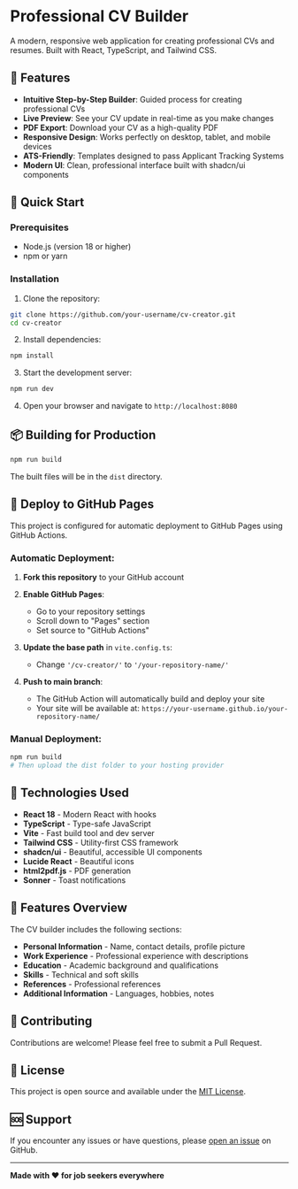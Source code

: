 
# Professional CV Builder

A modern, responsive web application for creating professional CVs and resumes. Built with React, TypeScript, and Tailwind CSS.

## 🌟 Features

- **Intuitive Step-by-Step Builder**: Guided process for creating professional CVs
- **Live Preview**: See your CV update in real-time as you make changes
- **PDF Export**: Download your CV as a high-quality PDF
- **Responsive Design**: Works perfectly on desktop, tablet, and mobile devices
- **ATS-Friendly**: Templates designed to pass Applicant Tracking Systems
- **Modern UI**: Clean, professional interface built with shadcn/ui components

## 🚀 Quick Start

### Prerequisites

- Node.js (version 18 or higher)
- npm or yarn

### Installation

1. Clone the repository:
```bash
git clone https://github.com/your-username/cv-creator.git
cd cv-creator
```

2. Install dependencies:
```bash
npm install
```

3. Start the development server:
```bash
npm run dev
```

4. Open your browser and navigate to `http://localhost:8080`

## 📦 Building for Production

```bash
npm run build
```

The built files will be in the `dist` directory.

## 🚀 Deploy to GitHub Pages

This project is configured for automatic deployment to GitHub Pages using GitHub Actions.

### Automatic Deployment:

1. **Fork this repository** to your GitHub account

2. **Enable GitHub Pages**:
   - Go to your repository settings
   - Scroll down to "Pages" section
   - Set source to "GitHub Actions"

3. **Update the base path** in `vite.config.ts`:
   - Change `'/cv-creator/'` to `'/your-repository-name/'`

4. **Push to main branch**:
   - The GitHub Action will automatically build and deploy your site
   - Your site will be available at: `https://your-username.github.io/your-repository-name/`

### Manual Deployment:

```bash
npm run build
# Then upload the dist folder to your hosting provider
```

## 🔧 Technologies Used

- **React 18** - Modern React with hooks
- **TypeScript** - Type-safe JavaScript
- **Vite** - Fast build tool and dev server
- **Tailwind CSS** - Utility-first CSS framework
- **shadcn/ui** - Beautiful, accessible UI components
- **Lucide React** - Beautiful icons
- **html2pdf.js** - PDF generation
- **Sonner** - Toast notifications

## 📱 Features Overview

The CV builder includes the following sections:
- **Personal Information** - Name, contact details, profile picture
- **Work Experience** - Professional experience with descriptions
- **Education** - Academic background and qualifications
- **Skills** - Technical and soft skills
- **References** - Professional references
- **Additional Information** - Languages, hobbies, notes

## 🤝 Contributing

Contributions are welcome! Please feel free to submit a Pull Request.

## 📄 License

This project is open source and available under the [MIT License](LICENSE).

## 🆘 Support

If you encounter any issues or have questions, please [open an issue](https://github.com/your-username/cv-creator/issues) on GitHub.

---

**Made with ❤️ for job seekers everywhere**
